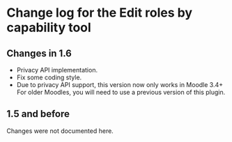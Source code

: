 # Change log for the Edit roles by capability tool


## Changes in 1.6

* Privacy API implementation.
* Fix some coding style.
* Due to privacy API support, this version now only works in Moodle 3.4+
  For older Moodles, you will need to use a previous version of this plugin.


## 1.5 and before

Changes were not documented here.
